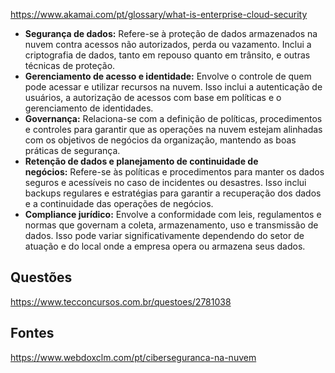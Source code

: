 https://www.akamai.com/pt/glossary/what-is-enterprise-cloud-security


- **Segurança de dados:** Refere-se à proteção de dados armazenados na nuvem contra acessos não autorizados, perda ou vazamento. Inclui a criptografia de dados, tanto em repouso quanto em trânsito, e outras técnicas de proteção.
- **Gerenciamento de acesso e identidade:** Envolve o controle de quem pode acessar e utilizar recursos na nuvem. Isso inclui a autenticação de usuários, a autorização de acessos com base em políticas e o gerenciamento de identidades.
- **Governança:** Relaciona-se com a definição de políticas, procedimentos e controles para garantir que as operações na nuvem estejam alinhadas com os objetivos de negócios da organização, mantendo as boas práticas de segurança.
- **Retenção de dados e planejamento de continuidade de negócios:** Refere-se às políticas e procedimentos para manter os dados seguros e acessíveis no caso de incidentes ou desastres. Isso inclui backups regulares e estratégias para garantir a recuperação dos dados e a continuidade das operações de negócios.
- **Compliance jurídico:** Envolve a conformidade com leis, regulamentos e normas que governam a coleta, armazenamento, uso e transmissão de dados. Isso pode variar significativamente dependendo do setor de atuação e do local onde a empresa opera ou armazena seus dados.

## Questões
https://www.tecconcursos.com.br/questoes/2781038
## Fontes
https://www.webdoxclm.com/pt/ciberseguranca-na-nuvem